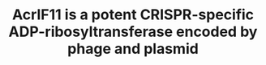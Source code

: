 ---
title: "AcrIF11 is a potent CRISPR-specific ADP-ribosyltransferase encoded by phage and plasmid"
authors: "**Chen DF&#42;**, **Roe LT&#42;**, Li Y, Borges AL, Zhang JY, Babbar P, Maji S, Stevens MGV, **Correy GJ**, Diolaiti ME, Smith DH, Ashworth A, Stroud RM, Kelly MJS, Bondy-Denomy J, **Fraser JS**"
journal: mBio 
pub_date: "2025-08-14"
image: "/static/img/pub/2024_chen_roe.jpg"
pmid: "40810510" 
#pmcid: 
#biorxiv:
biorxiv_version: "2024.08.26.609590v1"
pdf: "http://cdn.fraserlab.com/publications/2025_chen_roe.pdf"
pdbs:
  - "8DWQ"
links:
  - name: Bondy-Denomy lab @ UC San Francisco
    url: "https://bondydenomylab.com/"
---
